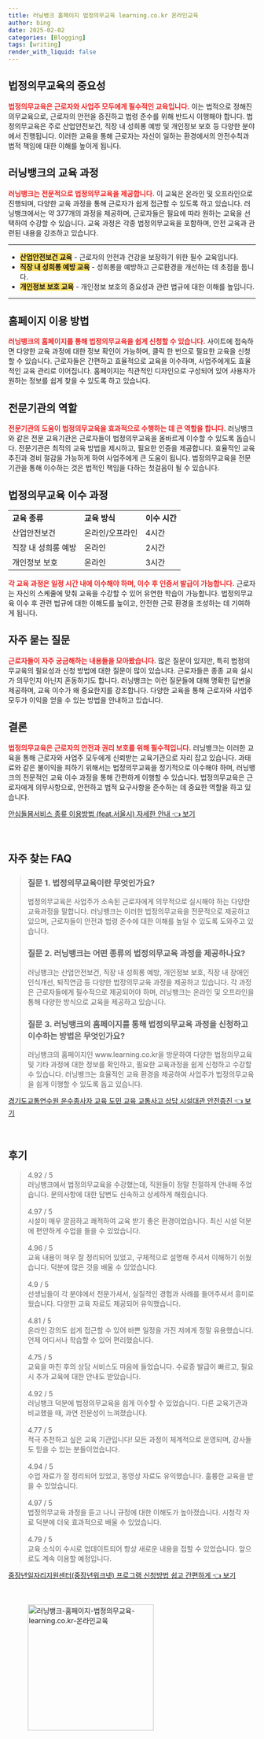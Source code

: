 ```yaml
---
title: 러닝뱅크 홈페이지 법정의무교육 learning.co.kr 온라인교육
author: bing
date: 2025-02-02
categories: [Blogging]
tags: [writing]
render_with_liquid: false
---
```



<h2 id='법정의무교육의 중요성'>법정의무교육의 중요성</h2>

<p><b><span style="color: #ee2323;">법정의무교육은 근로자와 사업주 모두에게 필수적인 교육입니다.</span></b> 이는 법적으로 정해진 의무교육으로, 근로자의 안전을 증진하고 법령 준수를 위해 반드시 이행해야 합니다. 법정의무교육은 주로 산업안전보건, 직장 내 성희롱 예방 및 개인정보 보호 등 다양한 분야에서 진행됩니다. 이러한 교육을 통해 근로자는 자신이 일하는 환경에서의 안전수칙과 법적 책임에 대한 이해를 높이게 됩니다.</p>

<h2 id='러닝뱅크의 교육 과정'>러닝뱅크의 교육 과정</h2>

<p><b><span style="color: #ee2323;">러닝뱅크는 전문적으로 법정의무교육을 제공합니다.</span></b> 이 교육은 온라인 및 오프라인으로 진행되며, 다양한 교육 과정을 통해 근로자가 쉽게 접근할 수 있도록 하고 있습니다. 러닝뱅크에서는 약 377개의 과정을 제공하며, 근로자들은 필요에 따라 원하는 교육을 선택하여 수강할 수 있습니다. 교육 과정은 각종 법정의무교육을 포함하며, 안전 교육과 관련된 내용을 강조하고 있습니다.</p>

<hr />

<ul>
    <li><b><span style="background-color: #ffe066;">산업안전보건 교육</span></b> - 근로자의 안전과 건강을 보장하기 위한 필수 교육입니다.</li>
    <li><b><span style="background-color: #ffe066;">직장 내 성희롱 예방 교육</span></b> - 성희롱을 예방하고 근로환경을 개선하는 데 초점을 둡니다.</li>
    <li><b><span style="background-color: #ffe066;">개인정보 보호 교육</span></b> - 개인정보 보호의 중요성과 관련 법규에 대한 이해를 높입니다.</li>
</ul>

<hr />

<h2 id='홈페이지 이용 방법'>홈페이지 이용 방법</h2>

<p><b><span style="color: #ee2323;">러닝뱅크의 홈페이지를 통해 법정의무교육을 쉽게 신청할 수 있습니다.</span></b> 사이트에 접속하면 다양한 교육 과정에 대한 정보 확인이 가능하며, 클릭 한 번으로 필요한 교육을 신청할 수 있습니다. 근로자들은 간편하고 효율적으로 교육을 이수하며, 사업주에게도 효율적인 교육 관리로 이어집니다. 홈페이지는 직관적인 디자인으로 구성되어 있어 사용자가 원하는 정보를 쉽게 찾을 수 있도록 하고 있습니다.</p>

<h2 id='전문기관의 역할'>전문기관의 역할</h2>

<p><b><span style="color: #ee2323;">전문기관의 도움이 법정의무교육을 효과적으로 수행하는 데 큰 역할을 합니다.</span></b> 러닝뱅크와 같은 전문 교육기관은 근로자들이 법정의무교육을 올바르게 이수할 수 있도록 돕습니다. 전문기관은 최적의 교육 방법을 제시하고, 필요한 인증을 제공합니다. 효율적인 교육 추진과 경비 절감을 가능하게 하여 사업주에게 큰 도움이 됩니다. 법정의무교육을 전문기관을 통해 이수하는 것은 법적인 책임을 다하는 첫걸음이 될 수 있습니다.</p>

<h2 id='법정의무교육 이수 과정'>법정의무교육 이수 과정</h2>

<table>
    <tr>
        <td><b>교육 종류</b></td>
        <td><b>교육 방식</b></td>
        <td><b>이수 시간</b></td>
    </tr>
    <tr>
        <td>산업안전보건</td>
        <td>온라인/오프라인</td>
        <td>4시간</td>
    </tr>
    <tr>
        <td>직장 내 성희롱 예방</td>
        <td>온라인</td>
        <td>2시간</td>
    </tr>
    <tr>
        <td>개인정보 보호</td>
        <td>온라인</td>
        <td>3시간</td>
    </tr>
</table>

<p><b><span style="color: #ee2323;">각 교육 과정은 일정 시간 내에 이수해야 하며, 이수 후 인증서 발급이 가능합니다.</span></b> 근로자는 자신의 스케줄에 맞춰 교육을 수강할 수 있어 유연한 학습이 가능합니다. 법정의무교육 이수 후 관련 법규에 대한 이해도를 높이고, 안전한 근로 환경을 조성하는 데 기여하게 됩니다.</p>

<h2 id='자주 묻는 질문'>자주 묻는 질문</h2>

<p><b><span style="color: #ee2323;">근로자들이 자주 궁금해하는 내용들을 모아봤습니다.</span></b> 많은 질문이 있지만, 특히 법정의무교육의 필요성과 신청 방법에 대한 질문이 많이 있습니다. 근로자들은 종종 교육 실시가 의무인지 아닌지 혼동하기도 합니다. 러닝뱅크는 이런 질문들에 대해 명확한 답변을 제공하며, 교육 이수가 왜 중요한지를 강조합니다. 다양한 교육을 통해 근로자와 사업주 모두가 이익을 얻을 수 있는 방법을 안내하고 있습니다.</p>

<h2 id='결론'>결론</h2>

<p><b><span style="color: #ee2323;">법정의무교육은 근로자의 안전과 권리 보호를 위해 필수적입니다.</span></b> 러닝뱅크는 이러한 교육을 통해 근로자와 사업주 모두에게 신뢰받는 교육기관으로 자리 잡고 있습니다. 과태료와 같은 불이익을 피하기 위해서는 법정의무교육을 정기적으로 이수해야 하며, 러닝뱅크의 전문적인 교육 이수 과정을 통해 간편하게 이행할 수 있습니다. 법정의무교육은 근로자에게 의무사항으로, 안전하고 법적 요구사항을 준수하는 데 중요한 역할을 하고 있습니다.</p>


<p><a class="click-button" title="안심돌봄서비스 종류 이용방법 (feat.서울시) 자세한 안내" href="https://yellowplanner.github.io/posts/%EC%95%88%EC%8B%AC%EB%8F%8C%EB%B4%84%EC%84%9C%EB%B9%84%EC%8A%A4-%EC%A2%85%EB%A5%98-%EC%9D%B4%EC%9A%A9%EB%B0%A9%EB%B2%95-(feat.%EC%84%9C%EC%9A%B8%EC%8B%9C)-%EC%9E%90%EC%84%B8%ED%95%9C-%EC%95%88%EB%82%B4/" rel="dofollow">안심돌봄서비스 종류 이용방법 (feat.서울시) 자세한 안내 👈 보기</a></p><br>
<h2 id='자주_찾는_FAQ'>자주 찾는 FAQ</h2>
<div itemscope="" itemtype="https://schema.org/FAQPage"> 
<blockquote> 
<div itemscope="" itemprop="mainEntity" itemtype="https://schema.org/Question"> 
<h3 itemprop="name">질문 1. 법정의무교육이란 무엇인가요?</h3> 
<div itemscope="" itemprop="acceptedAnswer" itemtype="https://schema.org/Answer"> 
<span itemprop="text"> 
<p>법정의무교육은 사업주가 소속된 근로자에게 의무적으로 실시해야 하는 다양한 교육과정을 말합니다. 러닝뱅크는 이러한 법정의무교육을 전문적으로 제공하고 있으며, 근로자들이 안전과 법령 준수에 대한 이해를 높일 수 있도록 도와주고 있습니다.</p> 
</span> 
</div> 
</div> 
<div itemscope="" itemprop="mainEntity" itemtype="https://schema.org/Question"> 
<h3 itemprop="name">질문 2. 러닝뱅크는 어떤 종류의 법정의무교육 과정을 제공하나요?</h3> 
<div itemscope="" itemprop="acceptedAnswer" itemtype="https://schema.org/Answer"> 
<span itemprop="text"> 
<p>러닝뱅크는 산업안전보건, 직장 내 성희롱 예방, 개인정보 보호, 직장 내 장애인 인식개선, 퇴직연금 등 다양한 법정의무교육 과정을 제공하고 있습니다. 각 과정은 근로자들에게 필수적으로 제공되어야 하며, 러닝뱅크는 온라인 및 오프라인을 통해 다양한 방식으로 교육을 제공하고 있습니다.</p> 
</span> 
</div> 
</div> 
<div itemscope="" itemprop="mainEntity" itemtype="https://schema.org/Question"> 
<h3 itemprop="name">질문 3. 러닝뱅크의 홈페이지를 통해 법정의무교육 과정을 신청하고 이수하는 방법은 무엇인가요?</h3> 
<div itemscope="" itemprop="acceptedAnswer" itemtype="https://schema.org/Answer"> 
<span itemprop="text"> 
<p>러닝뱅크의 홈페이지인 www.learning.co.kr을 방문하여 다양한 법정의무교육 및 기타 과정에 대한 정보를 확인하고, 필요한 교육과정을 쉽게 신청하고 수강할 수 있습니다. 러닝뱅크는 효율적인 교육 환경을 제공하여 사업주가 법정의무교육을 쉽게 이행할 수 있도록 돕고 있습니다.</p> 
</span> 
</div> 
</div> 
</blockquote> 
</div>
<p><a class="click-button" title="경기도교통연수원 운수종사자 교육 도민 교육 교통사고 상담 시설대관 안전증진" href="https://yellowplanner.github.io/posts/%EA%B2%BD%EA%B8%B0%EB%8F%84%EA%B5%90%ED%86%B5%EC%97%B0%EC%88%98%EC%9B%90-%EC%9A%B4%EC%88%98%EC%A2%85%EC%82%AC%EC%9E%90-%EA%B5%90%EC%9C%A1-%EB%8F%84%EB%AF%BC-%EA%B5%90%EC%9C%A1-%EA%B5%90%ED%86%B5%EC%82%AC%EA%B3%A0-%EC%83%81%EB%8B%B4-%EC%8B%9C%EC%84%A4%EB%8C%80%EA%B4%80-%EC%95%88%EC%A0%84%EC%A6%9D%EC%A7%84/" rel="dofollow">경기도교통연수원 운수종사자 교육 도민 교육 교통사고 상담 시설대관 안전증진 👈 보기</a></p><br>
<h2 id='후기'>후기</h2>
<div itemscope itemtype="https://schema.org/Product">
  <blockquote>
  <div itemprop="review" itemscope itemtype="https://schema.org/Review">
      <div itemprop="reviewRating" itemscope itemtype="https://schema.org/Rating"> <span itemprop="ratingValue">4.92</span> / <span itemprop="bestRating">5</span> </div>
      <span itemprop="reviewBody">러닝뱅크에서 법정의무교육을 수강했는데, 직원들이 정말 친절하게 안내해 주었습니다. 문의사항에 대한 답변도 신속하고 상세하게 해줬습니다.</span>
  </div>
  <br>
  <div itemprop="review" itemscope itemtype="https://schema.org/Review">
      <div itemprop="reviewRating" itemscope itemtype="https://schema.org/Rating"> <span itemprop="ratingValue">4.97</span> / <span itemprop="bestRating">5</span> </div>
      <span itemprop="reviewBody">시설이 매우 깔끔하고 쾌적하여 교육 받기 좋은 환경이었습니다. 최신 시설 덕분에 편안하게 수업을 들을 수 있었습니다.</span>
  </div>
  <br>
  <div itemprop="review" itemscope itemtype="https://schema.org/Review">
      <div itemprop="reviewRating" itemscope itemtype="https://schema.org/Rating"> <span itemprop="ratingValue">4.96</span> / <span itemprop="bestRating">5</span> </div>
      <span itemprop="reviewBody">교육 내용이 매우 잘 정리되어 있었고, 구체적으로 설명해 주셔서 이해하기 쉬웠습니다. 덕분에 많은 것을 배울 수 있었습니다.</span>
  </div>
  <br>
  <div itemprop="review" itemscope itemtype="https://schema.org/Review">
      <div itemprop="reviewRating" itemscope itemtype="https://schema.org/Rating"> <span itemprop="ratingValue">4.9</span> / <span itemprop="bestRating">5</span> </div>
      <span itemprop="reviewBody">선생님들이 각 분야에서 전문가셔서, 실질적인 경험과 사례를 들어주셔서 흥미로웠습니다. 다양한 교육 자료도 제공되어 유익했습니다.</span>
  </div>
  <br>
  <div itemprop="review" itemscope itemtype="https://schema.org/Review">
      <div itemprop="reviewRating" itemscope itemtype="https://schema.org/Rating"> <span itemprop="ratingValue">4.81</span> / <span itemprop="bestRating">5</span> </div>
      <span itemprop="reviewBody">온라인 강의도 쉽게 접근할 수 있어 바쁜 일정을 가진 저에게 정말 유용했습니다. 언제 어디서나 학습할 수 있어 편리했습니다.</span>
  </div>
  <br>
  <div itemprop="review" itemscope itemtype="https://schema.org/Review">
      <div itemprop="reviewRating" itemscope itemtype="https://schema.org/Rating"> <span itemprop="ratingValue">4.75</span> / <span itemprop="bestRating">5</span> </div>
      <span itemprop="reviewBody">교육을 마친 후의 상담 서비스도 마음에 들었습니다. 수료증 발급이 빠르고, 필요 시 추가 교육에 대한 안내도 받았습니다.</span>
  </div>
  <br>
  <div itemprop="review" itemscope itemtype="https://schema.org/Review">
      <div itemprop="reviewRating" itemscope itemtype="https://schema.org/Rating"> <span itemprop="ratingValue">4.92</span> / <span itemprop="bestRating">5</span> </div>
      <span itemprop="reviewBody">러닝뱅크 덕분에 법정의무교육을 쉽게 이수할 수 있었습니다. 다른 교육기관과 비교했을 때, 과연 전문성이 느껴졌습니다.</span>
  </div>
  <br>
  <div itemprop="review" itemscope itemtype="https://schema.org/Review">
      <div itemprop="reviewRating" itemscope itemtype="https://schema.org/Rating"> <span itemprop="ratingValue">4.77</span> / <span itemprop="bestRating">5</span> </div>
      <span itemprop="reviewBody">적극 추천하고 싶은 교육 기관입니다! 모든 과정이 체계적으로 운영되며, 강사들도 믿을 수 있는 분들이었습니다.</span>
  </div>
  <br>
  <div itemprop="review" itemscope itemtype="https://schema.org/Review">
      <div itemprop="reviewRating" itemscope itemtype="https://schema.org/Rating"> <span itemprop="ratingValue">4.94</span> / <span itemprop="bestRating">5</span> </div>
      <span itemprop="reviewBody">수업 자료가 잘 정리되어 있었고, 동영상 자료도 유익했습니다. 훌륭한 교육을 받을 수 있었습니다.</span>
  </div>
  <br>
  <div itemprop="review" itemscope itemtype="https://schema.org/Review">
      <div itemprop="reviewRating" itemscope itemtype="https://schema.org/Rating"> <span itemprop="ratingValue">4.97</span> / <span itemprop="bestRating">5</span> </div>
      <span itemprop="reviewBody">법정의무교육 과정을 듣고 나니 규정에 대한 이해도가 높아졌습니다. 시청각 자료 덕분에 더욱 효과적으로 배울 수 있었습니다.</span>
  </div>
  <br>
  <div itemprop="review" itemscope itemtype="https://schema.org/Review">
      <div itemprop="reviewRating" itemscope itemtype="https://schema.org/Rating"> <span itemprop="ratingValue">4.79</span> / <span itemprop="bestRating">5</span> </div>
      <span itemprop="reviewBody">교육 소식이 수시로 업데이트되어 항상 새로운 내용을 접할 수 있었습니다. 앞으로도 계속 이용할 예정입니다.</span>
  </div>
  </blockquote>
</div>
<p><a class="click-button" title="중장년일자리지원센터(중장년워크넷) 프로그램 신청방법 쉽고 간편하게" href="https://yellowplanner.github.io/posts/%EC%A4%91%EC%9E%A5%EB%85%84%EC%9D%BC%EC%9E%90%EB%A6%AC%EC%A7%80%EC%9B%90%EC%84%BC%ED%84%B0(%EC%A4%91%EC%9E%A5%EB%85%84%EC%9B%8C%ED%81%AC%EB%84%B7)-%ED%94%84%EB%A1%9C%EA%B7%B8%EB%9E%A8-%EC%8B%A0%EC%B2%AD%EB%B0%A9%EB%B2%95-%EC%89%BD%EA%B3%A0-%EA%B0%84%ED%8E%B8%ED%95%98%EA%B2%8C/" rel="dofollow">중장년일자리지원센터(중장년워크넷) 프로그램 신청방법 쉽고 간편하게 👈 보기</a></p><br>
<figure class="image"><img src="https://yellowplanner.github.io/assets/img/thumbnail/러닝뱅크-홈페이지-법정의무교육-learning.co.kr-온라인교육.webp" alt="러닝뱅크-홈페이지-법정의무교육-learning.co.kr-온라인교육" width="256" height="256"></figure>